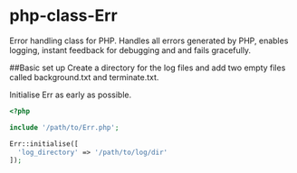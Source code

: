 # php-class-Err
Error handling class for PHP. Handles all errors generated by PHP, enables logging, instant feedback for debugging and and fails gracefully.

##Basic set up
Create a directory for the log files and add two empty files called background.txt and terminate.txt.

Initialise Err as early as possible.

```php
<?php

include '/path/to/Err.php';

Err::initialise([
  'log_directory' => '/path/to/log/dir'
]);

```
